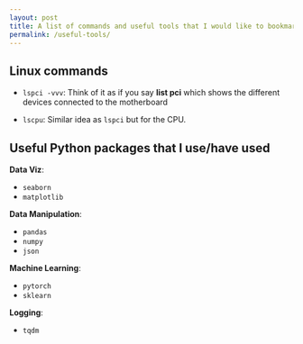```yaml
---
layout: post
title: A list of commands and useful tools that I would like to bookmark/share
permalink: /useful-tools/
---
```


## Linux commands
- `lspci -vvv`:
	Think of it as if you say **list pci** which shows the different devices connected to the motherboard

- `lscpu`:
	Similar idea as `lspci` but for the CPU.

## Useful Python packages that I use/have used
**Data Viz**:
- `seaborn`
- `matplotlib`

**Data Manipulation**:
- `pandas`
- `numpy`
- `json`

**Machine Learning**:
- `pytorch`
- `sklearn`

**Logging**:
- `tqdm`
